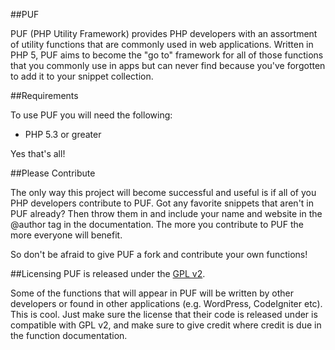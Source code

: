 ##PUF

PUF (PHP Utility Framework) provides PHP developers with an assortment of utility functions that are commonly used in web applications. 
Written in PHP 5, PUF aims to become the "go to" framework for all of those functions that you commonly use in apps but can never find
because you've forgotten to add it to your snippet collection.

##Requirements

To use PUF you will need the following:

* PHP 5.3 or greater

Yes that's all!

##Please Contribute

The only way this project will become successful and useful is if all of you PHP developers contribute to PUF. Got any favorite snippets
that aren't in PUF already? Then throw them in and include your name and website in the @author tag in the documentation. The more you contribute
to PUF the more everyone will benefit.

So don't be afraid to give PUF a fork and contribute your own functions!

##Licensing
PUF is released under the [GPL v2](http://www.gnu.org/licenses/gpl-2.0.html).

Some of the functions that will appear in PUF will be written by other developers or found in other applications (e.g. WordPress, CodeIgniter etc).
This is cool. Just make sure the license that their code is released under is compatible with GPL v2, and make sure to give credit where credit is due
in the function documentation.